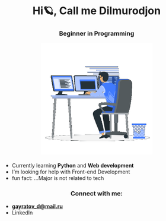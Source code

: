 <h1 align="center">Hi🪐, Call me Dilmurodjon</h1>
<h3 align="center">Beginner in Programming


 <p><img aling="center" alt="gif" src="https://github.com/dilmurodg/dilmurodg/blob/main/coding-boy.gif" width="300" height="300" /></p> 
 </h3>
 
  
 -  Currently learning **Python** and **Web development**
 -  I’m looking for help with Front-end Development
 - fun fact: ...Major is not related to tech

<h3 align="center">Connect with me:</h3>
<p align="left">

 - **gayratov_d@mail.ru** 
 - LinkedIn
